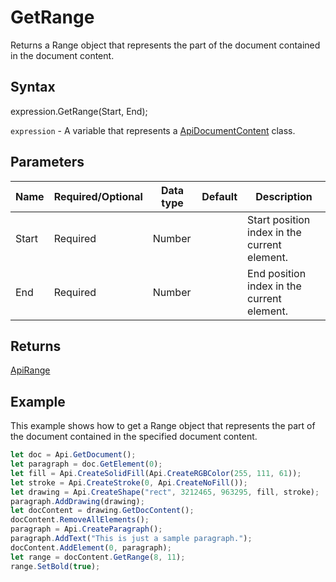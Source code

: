 # GetRange

Returns a Range object that represents the part of the document contained in the document content.

## Syntax

expression.GetRange(Start, End);

`expression` - A variable that represents a [ApiDocumentContent](../ApiDocumentContent.md) class.

## Parameters

| **Name** | **Required/Optional** | **Data type** | **Default** | **Description** |
| ------------- | ------------- | ------------- | ------------- | ------------- |
| Start | Required | Number |  | Start position index in the current element. |
| End | Required | Number |  | End position index in the current element. |

## Returns

[ApiRange](../../ApiRange/ApiRange.md)

## Example

This example shows how to get a Range object that represents the part of the document contained in the specified document content.

```javascript
let doc = Api.GetDocument();
let paragraph = doc.GetElement(0);
let fill = Api.CreateSolidFill(Api.CreateRGBColor(255, 111, 61));
let stroke = Api.CreateStroke(0, Api.CreateNoFill());
let drawing = Api.CreateShape("rect", 3212465, 963295, fill, stroke);
paragraph.AddDrawing(drawing);
let docContent = drawing.GetDocContent();
docContent.RemoveAllElements();
paragraph = Api.CreateParagraph();
paragraph.AddText("This is just a sample paragraph.");
docContent.AddElement(0, paragraph);
let range = docContent.GetRange(8, 11);
range.SetBold(true);
```
